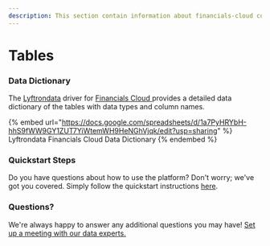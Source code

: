 ```yaml
---
description: This section contain information about financials-cloud connector tables information
---
```


# Tables

### Data Dictionary

The [Lyftrondata](https://www.lyftrondata.com/) driver for [Financials Cloud](https://www.lyftrondata.com/integration/financials-cloud/)[ ](https://www.lyftrondata.com/integration/financials-cloud/)provides a detailed data dictionary of the tables with data types and column names.

{% embed url="https://docs.google.com/spreadsheets/d/1a7PyHRYbH-hhS9fWW9GY1ZUT7YiWtemWH9HeNGhVjqk/edit?usp=sharing" %}
Lyftrondata Financials Cloud Data Dictionary
{% endembed %}

### Quickstart Steps

Do you have questions about how to use the platform? Don't worry; we've got you covered. Simply follow the quickstart instructions [here](../../../../quickstart-steps.md).

### Questions? <a href="#questions" id="questions"></a>

We're always happy to answer any additional questions you may have! [Set up a meeting with our data experts.](https://www.lyftrondata.com/book-a-meeting/)

